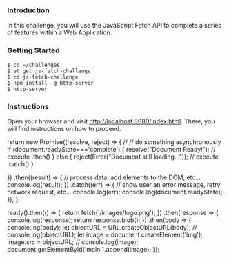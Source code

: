 ### Introduction

In this challenge, you will use the JavaScript Fetch API to complete a series
of features within a Web Application.

### Getting Started

```no-highlight
$ cd ~/challenges
$ et get js-fetch-challenge
$ cd js-fetch-challenge
$ npm install -g http-server
$ http-server
```

### Instructions

Open your browser and visit <http://localhost:8080/index.html>. There, you will
find instructions on how to proceed.

return new Promise((resolve, reject) => {
  // // do something asynchronously
  if (document.readyState==='complete') {
    resolve("Document Ready!");  // execute .then()
  } else {
    reject(Error("Document still loading..."));  // execute .catch()
  }

})
  .then((result) => {
  // process data, add elements to the DOM, etc...
  console.log(result);
})
  .catch((err) => {
  // show user an error message, retry network request, etc...
  console.log(err);
  console.log(document.readyState);
});
};

ready().then(() => {
  return fetch('/images/logo.png');
})
  .then(response => {
    console.log(response);
    return response.blob();
  })
  .then(body => {
    console.log(body);
    let objectURL = URL.createObjectURL(body);
    // console.log(objectURL);
    let image = document.createElement('img');
    image.src = objectURL;
    // console.log(image);
    document.getElementById('main').append(image);
  });
